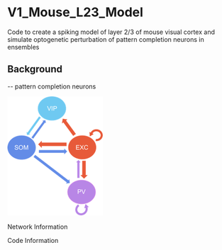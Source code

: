 # V1_Mouse_L23_Model
Code to create a spiking model of layer 2/3 of mouse visual cortex and simulate optogenetic perturbation of pattern completion neurons in ensembles

## Background 
 -- pattern completion neurons

![plot](./Miscellaneous/schematic.png)

Network Information 

Code Information
